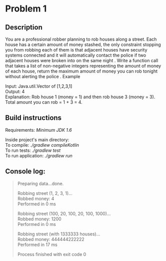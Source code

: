 # Problem 1

## Description
You are a professional robber planning to rob houses along a street. Each house has a certain
amount of money stashed, the only constraint stopping you from robbing each of them is that
adjacent houses have security systems connected and it will automatically contact the police
if two adjacent houses were broken into on the same night .
Write a function call that takes a list of non-negative integers representing the amount of money
of each house, return the maximum amount of money you can rob tonight without alerting the
police .
Example

Input: Java.util.Vector of [1,2,3,1]\
Output: 4\
Explanation: Rob house 1 (money = 1) and then rob house 3 (money = 3). Total amount you
can rob = 1 + 3 = 4.

## Build instructions
Requirements: *Minimum JDK 1.6*

Inside project's main directory:\
To compile: *./gradlew compileKotlin*\
To run tests: *./gradlew test*\
To run application: *./gradlew run*

## Console log:

>Preparing data...done.
>
>Robbing street (1, 2, 3, 1)...\
>Robbed money: 4\
>Performed in 0 ms
>
>Robbing street (100, 20, 100, 20, 100, 1000)...\
>Robbed money: 1200\
>Performed in 0 ms
>
>Robbing street (with 1333333 houses)...\
>Robbed money: 444444222222\
>Performed in 17 ms
>
>Process finished with exit code 0
